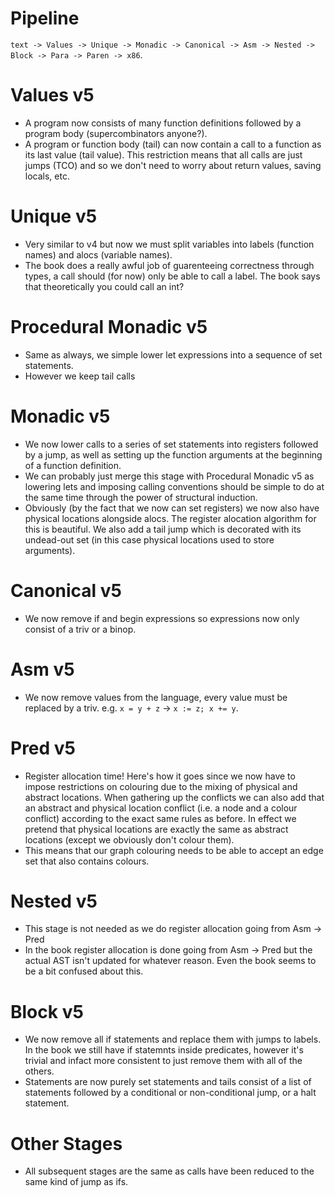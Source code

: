 # Pipeline
`text -> Values -> Unique -> Monadic -> Canonical -> Asm -> Nested -> Block -> Para -> Paren -> x86`.

# Values v5
+ A program now consists of many function definitions followed by a program
  body (supercombinators anyone?).
+ A program or function body (tail) can now contain a call to a function as its
  last value (tail value). This restriction means that all calls are just jumps
  (TCO) and so we don't need to worry about return values, saving locals, etc.

# Unique v5
+ Very similar to v4 but now we must split variables into labels (function names)
  and alocs (variable names).
+ The book does a really awful job of guarenteeing correctness through types, a
  call should (for now) only be able to call a label. The book says that
  theoretically you could call an int?

# Procedural Monadic v5
+ Same as always, we simple lower let expressions into a sequence of set
  statements.
+ However we keep tail calls

# Monadic v5
+ We now lower calls to a series of set statements into registers followed by a
  jump, as well as setting up the function arguments at the beginning of a
  function definition.
+ We can probably just merge this stage with Procedural Monadic v5 as lowering
  lets and imposing calling conventions should be simple to do at the same time
  through the power of structural induction.
+ Obviously (by the fact that we now can set registers) we now also have
  physical locations alongside alocs. The register alocation algorithm for this
  is beautiful. We also add a tail jump which is decorated with its
  undead-out set (in this case physical locations used to store arguments).

# Canonical v5
+ We now remove if and begin expressions so expressions now only consist of a
  triv or a binop.

# Asm v5
+ We now remove values from the language, every value must be replaced by a
  triv. e.g. `x = y + z` -> `x := z; x += y`.

# Pred v5
+ Register allocation time! Here's how it goes since we now have to impose
  restrictions on colouring due to the mixing of physical and abstract
  locations. When gathering up the conflicts we can also add that an abstract
  and physical location conflict (i.e. a node and a colour conflict) according
  to the exact same rules as before. In effect we pretend that physical
  locations are exactly the same as abstract locations (except we obviously
  don't colour them).
+ This means that our graph colouring needs to be able to accept an edge set
  that also contains colours.

# Nested v5
+ This stage is not needed as we do register allocation going from Asm -> Pred
+ In the book register allocation is done going from Asm -> Pred but the actual
  AST isn't updated for whatever reason. Even the book seems to be a bit
  confused about this.

# Block v5
+ We now remove all if statements and replace them with jumps to labels. In the
  book we still have if statemnts inside predicates, however it's trivial and
  infact more consistent to just remove them with all of the others.
+ Statements are now purely set statements and tails consist of a list of
  statements followed by a conditional or non-conditional jump, or a halt
  statement.

# Other Stages
+ All subsequent stages are the same as calls have been reduced to the same
  kind of jump as ifs.
